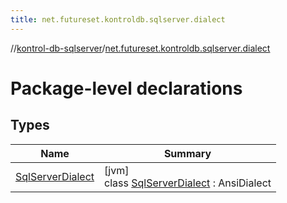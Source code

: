 ```yaml
---
title: net.futureset.kontroldb.sqlserver.dialect
---
```

//[kontrol-db-sqlserver](../../index.html)/[net.futureset.kontroldb.sqlserver.dialect](index.html)



# Package-level declarations



## Types


| Name | Summary |
|---|---|
| [SqlServerDialect](-sql-server-dialect/index.html) | [jvm]<br>class [SqlServerDialect](-sql-server-dialect/index.html) : AnsiDialect |

